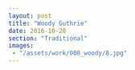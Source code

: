 ```yaml
---
layout: post
title: "Woody Guthrie"
date: 2016-10-28
section: "Traditional"
images:
 - "/assets/work/008_woody/8.jpg"
---
```

